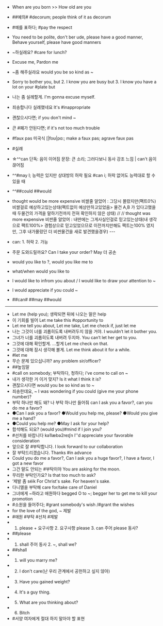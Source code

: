 * When are you born >> How old are you
* ##예의# #decorum; people think of it as decorum
* #예를 표하다; #pay the respect
* You need to be polite, don't ber ude, please have a good manner, Behave yourself, please have good manners
* ~하실래요? #care for lunch?

* Excuse me, Pardon me
* ~좀 해주실랴요 would you be so kind as ~
* Sorry to bother you, but 2. I know you are busy but 3. I know you have a lot on your #plate but
* 나는 좀 실례할게. 							 I'm gonna excuse myself.
* 죄송합니다 실례했네요 It's #inappropriate
* 괜찮으시다면; if you don't mind ~
* 큰 #폐가 안된다면; if it's not too much trouble
* #faux pas 미국식 [|foʊ|pɑ:; make a faux pas; agrave faux pas
* #실례
* ☆^^can 단독: 음이 이어짐 문장: 큰 소리; 그러다보니 동사 강조 느낌 | can't 음이 끊어짐
* ^^#may I; 능력은 있지만 상대방의 허락 필요 #can i; 허락 없어도 능력대로 할 수 있을 때
* ^^##could ##would
* thought would be more expensive 비쌀줄 알았어 : 그당시 몰랐지만(팩트0%) 비쌀걸로 예상하고있는상태(펙트없이 예상만하고있었음> 물건 A,B 가 있다고했을때 두물건의 가격을 말하기전까지 전혀 확인하지 않은 상태) // // thought was more expensive 비싼줄 알았어 : 내딴에는 그게사실인걸로 믿고있는상태(내 생각으로 팩트100%> 경험상으로 믿고있었으므로 이전까지만해도 팩트는100% 였지만, 그후 내가몰랐던 더 비싼물건을 새로 발견했을경우) ---
* can: 1. 허락 2. 가능
* 주문 도와드릴까요? 				 Can I take your order? May 더 공손
* would you like to ?, would you like me to
* what/when would you like to 
* I would like to infrom you about / I would like to draw your attention to ~
* I would appreciate if you could ~
* ##can# ##may ##would
--------------------------------------------------------------------------------------------------------------------
* Let me (help you); 생략되면 뒤에 나오는 말은 help
* 이 기회를 빌어 Let me take this #opportunity to
* Let me tell you about, Let me take, Let me check if, just let me
* 나는 그것이 너를 괴롭히도록 내버려두지 않을 거야. 		 I wouldn’t let it bother you. 
* 그녀가 너를 괴롭히도록 내버려 두지마. 				You can’t let her get to you. 
* 그것에 대해 확인할게. 						 …할게 Let me check on that. 
* 그것에 대해 잠시 생각해 볼게. 				 Let me think about it for a while. 
* #let me
* 무슨 문제 있으십니까? 							 any problem sir/officer?
* ##높임말
* #call on somebody; 부탁하다, 청하다; i’ve come to call on ~
* 내가 생각한 거 이거 맞지? 						 Is it what I think it is?
* 괜찮으시다면 							 would you be so kind as to ~
* 죄송한데요, 			 ~ I was wondering if you could (give me your phone number)?
* 부탁 하나만 해도 돼? 나 부탁 하나만 들어줘 	 can I ask you a favor?, can you do me a favor?
* ●Can I ask you a favor? ●Would you help me, please? ●Would you give me a hand?
* ●Could you help me? ●May I ask for your help?
* 합석해도 되요? 							 (would you)#mind if I join you?
* #선처를 바랍니다				kə1lӕbə2reɪʃn I''d appreciate your favorable consideration
* 앞으로 잘 #부탁합니다.						I look forward to our collaboration
* 잘 부탁드리겠습니다. Thanks #in advance
* Could you do me a favor?, Can I ask you a huge favor?, I have a favor, I got a new favor
* 그건 말도 안되는 #부탁이야 					 You are asking for the moon.
* 무리한 부탁인가요? 							Is that too much to ask?
* ‘제발 좀 						 séik For Christ's sake. For heaven's sake.
* 다니엘을 부탁해 							 care for/take care of Daniel
* 그녀에게 ~하라고 애원하다 		begged O to ~; begger her to get me to kill your promotion
* #소원을 들어주다; #grant somebody's wish /#grant the wishes
* for the love of the god, ~ 제발
* #애원 #부탁 #선처 #제발
* 1. please + 요구사항 2. 요구사항 please 3. can 주어 please 동사?
* ##please
* 1. shall 주어 동사 2. ~, shall we?
* ##shall
* 1. will you marry me?
* 2. I don't care(난 우리 관계에서 공헌하고 싶지 않아)
* 3. Have you gained weight?
* 4. It's a guy thing.
* 5. What are you thinking about?
* 6. Bitch
* #서양 여자에게 절대 하지 말아야 할 표현
